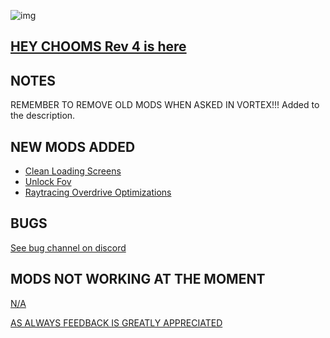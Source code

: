 ![img](https://s11.gifyu.com/images/Cuty-od-Dreams-Logo-YellowUP.png)

[HEY CHOOMS Rev 4 is here](https://)
-

NOTES
-

REMEMBER TO REMOVE OLD MODS WHEN ASKED IN VORTEX!!!
Added to the description.

NEW MODS ADDED 
-

- [Clean Loading Screens](https://www.nexusmods.com/cyberpunk2077/mods/8188)
- [Unlock Fov](https://www.nexusmods.com/cyberpunk2077/mods/7989)
- [Raytracing Overdrive Optimizations](https://www.nexusmods.com/cyberpunk2077/mods/8059)

BUGS
-

 [See bug channel on discord](https://discord.gg/xZNztPjA2u)

MODS NOT WORKING AT THE MOMENT 
-

[N/A](https://)

[AS ALWAYS FEEDBACK IS GREATLY APPRECIATED](https://)
